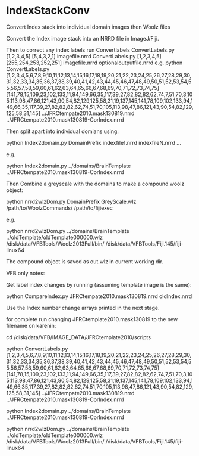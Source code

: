 IndexStackConv
==============

Convert Index stack into individual domain images then Woolz files

Convert the Index image stack into an NRRD file in ImageJ/Fiji.

Then to correct any index labels run Convertlabels 
ConvertLabels.py [1,2,3,4,5] [5,4,3,2,1] imagefile.nrrd
ConvertLabels.py [1,2,3,4,5] [255,254,253,252,251] imagefile.nrrd optionaloutputfile.nrrd
e.g.
python ConvertLabels.py [1,2,3,4,5,6,7,8,9,10,11,12,13,14,15,16,17,18,19,20,21,22,23,24,25,26,27,28,29,30,31,32,33,34,35,36,37,38,39,40,41,42,43,44,45,46,47,48,49,50,51,52,53,54,55,56,57,58,59,60,61,62,63,64,65,66,67,68,69,70,71,72,73,74,75] [141,78,15,109,23,102,133,11,94,149,66,35,117,39,27,82,82,82,62,74,7,51,70,3,105,113,98,47,86,121,43,90,54,82,129,125,58,31,19,137,145,141,78,109,102,133,94,149,66,35,117,39,27,82,82,82,62,74,51,70,105,113,98,47,86,121,43,90,54,82,129,125,58,31,145] ../JFRCtempate2010.mask130819.nrrd ../JFRCtempate2010.mask130819-CorIndex.nrrd 

Then split apart into individual domians using:

python Index2domain.py DomainPrefix indexfile1.nrrd indexfileN.nrrd ...

e.g.

python Index2domain.py ../domains/BrainTemplate ../JFRCtempate2010.mask130819-CorIndex.nrrd

Then Combine a greyscale with the domains to make a compound woolz object:

python nrrd2wlzDom.py DomainPrefix GreyScale.wlz /path/to/WoolzCommands/ /path/to/fijiexec

e.g.

python nrrd2wlzDom.py ../domains/BrainTemplate ../oldTemplate/oldTemplate000000.wlz /disk/data/VFBTools/Woolz2013Full/bin/ /disk/data/VFBTools/Fiji.145/fiji-linux64

The compound object is saved as out.wlz in current working dir.

VFB only notes:

Get label index changes by running (assuming template image is the same):

python CompareIndex.py JFRCtempate2010.mask130819.nrrd oldIndex.nrrd

Use the Index number change arrays printed in the next stage.

for complete run changing JFRCtemplate2010.mask130819 to the new filename on karenin:

cd /disk/data/VFB/IMAGE_DATA/JFRCtemplate2010/scripts

python ConvertLabels.py [1,2,3,4,5,6,7,8,9,10,11,12,13,14,15,16,17,18,19,20,21,22,23,24,25,26,27,28,29,30,31,32,33,34,35,36,37,38,39,40,41,42,43,44,45,46,47,48,49,50,51,52,53,54,55,56,57,58,59,60,61,62,63,64,65,66,67,68,69,70,71,72,73,74,75] [141,78,15,109,23,102,133,11,94,149,66,35,117,39,27,82,82,82,62,74,7,51,70,3,105,113,98,47,86,121,43,90,54,82,129,125,58,31,19,137,145,141,78,109,102,133,94,149,66,35,117,39,27,82,82,82,62,74,51,70,105,113,98,47,86,121,43,90,54,82,129,125,58,31,145] ../JFRCtempate2010.mask130819.nrrd ../JFRCtempate2010.mask130819-CorIndex.nrrd 

python Index2domain.py ../domains/BrainTemplate ../JFRCtempate2010.mask130819-CorIndex.nrrd

python nrrd2wlzDom.py ../domains/BrainTemplate ../oldTemplate/oldTemplate000000.wlz /disk/data/VFBTools/Woolz2013Full/bin/ /disk/data/VFBTools/Fiji.145/fiji-linux64

